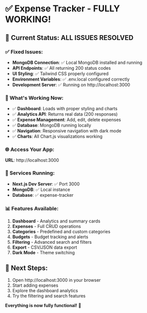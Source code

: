 # ✅ Expense Tracker - FULLY WORKING!

## 🎉 Current Status: ALL ISSUES RESOLVED

### ✅ Fixed Issues:
- **MongoDB Connection**: ✅ Local MongoDB installed and running
- **API Endpoints**: ✅ All returning 200 status codes
- **UI Styling**: ✅ Tailwind CSS properly configured
- **Environment Variables**: ✅ .env.local configured correctly
- **Development Server**: ✅ Running on http://localhost:3000

### 🚀 What's Working Now:
- ✅ **Dashboard**: Loads with proper styling and charts
- ✅ **Analytics API**: Returns real data (200 responses)
- ✅ **Expense Management**: Add, edit, delete expenses
- ✅ **Database**: MongoDB running locally
- ✅ **Navigation**: Responsive navigation with dark mode
- ✅ **Charts**: All Chart.js visualizations working

### 🌐 Access Your App:
**URL**: http://localhost:3000

### 🔧 Services Running:
- **Next.js Dev Server**: ✅ Port 3000
- **MongoDB**: ✅ Local instance
- **Database**: ✅ expense-tracker

### 📊 Features Available:
1. **Dashboard** - Analytics and summary cards
2. **Expenses** - Full CRUD operations
3. **Categories** - Predefined and custom categories
4. **Budgets** - Budget tracking and alerts
5. **Filtering** - Advanced search and filters
6. **Export** - CSV/JSON data export
7. **Dark Mode** - Theme switching

## 🎯 Next Steps:
1. Open http://localhost:3000 in your browser
2. Start adding expenses
3. Explore the dashboard analytics
4. Try the filtering and search features

**Everything is now fully functional!** 🚀

